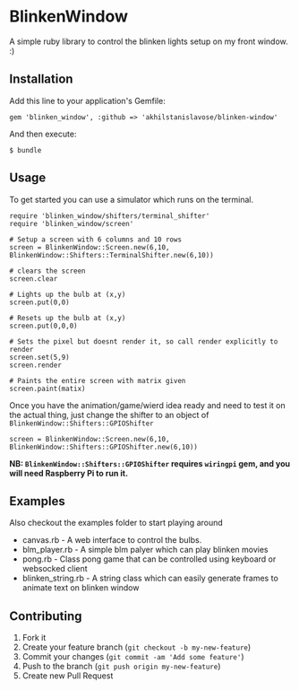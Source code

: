 # BlinkenWindow

A simple ruby library to control the blinken lights setup on my front window. :)

## Installation

Add this line to your application's Gemfile:

    gem 'blinken_window', :github => 'akhilstanislavose/blinken-window'

And then execute:

    $ bundle

## Usage

To get started you can use a simulator which runs on the terminal.

    require 'blinken_window/shifters/terminal_shifter'
    require 'blinken_window/screen'

    # Setup a screen with 6 columns and 10 rows
    screen = BlinkenWindow::Screen.new(6,10, BlinkenWindow::Shifters::TerminalShifter.new(6,10))

    # clears the screen
    screen.clear

    # Lights up the bulb at (x,y)
    screen.put(0,0)

    # Resets up the bulb at (x,y)
    screen.put(0,0,0)

    # Sets the pixel but doesnt render it, so call render explicitly to render
    screen.set(5,9)
    screen.render

    # Paints the entire screen with matrix given
    screen.paint(matix)

Once you have the animation/game/wierd idea ready and need to test it on the actual thing, just change the shifter to an object of `BlinkenWindow::Shifters::GPIOShifter`

    screen = BlinkenWindow::Screen.new(6,10, BlinkenWindow::Shifters::GPIOShifter.new(6,10))

**NB: `BlinkenWindow::Shifters::GPIOShifter` requires `wiringpi` gem, and you will need Raspberry Pi to run it.**

## Examples

Also checkout the examples folder to start playing around

  * canvas.rb -  A web interface to control the bulbs.
  * blm_player.rb - A simple blm palyer which can play blinken movies
  * pong.rb - Class pong game that can be controlled using keyboard or websocked client
  * blinken_string.rb - A string class which can easily generate frames to animate text on blinken window

## Contributing

1. Fork it
2. Create your feature branch (`git checkout -b my-new-feature`)
3. Commit your changes (`git commit -am 'Add some feature'`)
4. Push to the branch (`git push origin my-new-feature`)
5. Create new Pull Request
